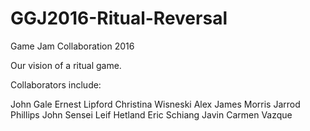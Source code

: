 # GGJ2016-Ritual-Reversal
Game Jam Collaboration 2016

Our vision of a ritual game.

Collaborators include:

John Gale
Ernest Lipford
Christina Wisneski
Alex 
James Morris
Jarrod Phillips
John Sensei
Leif Hetland
Eric Schiang
Javin
Carmen Vazque

